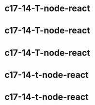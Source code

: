 # c17-14-T-node-react
# c17-14-T-node-react
# c17-14-T-node-react
# c17-14-t-node-react
# c17-14-t-node-react
